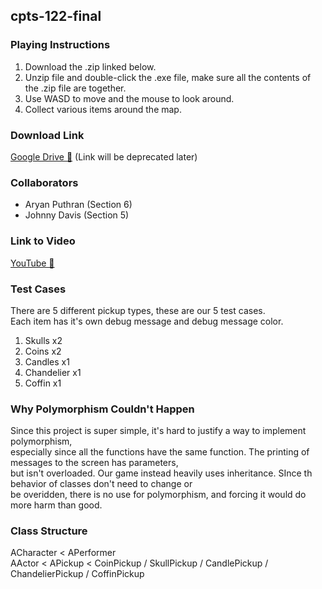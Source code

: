 ## cpts-122-final

### Playing Instructions
1. Download the .zip linked below.
2. Unzip file and double-click the .exe file, make sure all the contents of the .zip file are together.
3. Use WASD to move and the mouse to look around.
4. Collect various items around the map.

### Download Link
[Google Drive 🔗](https://drive.google.com/file/d/1jQ-S5pchkhKBgvp0egKq04AtiRcXCnHa/view?usp=sharing) (Link will be deprecated later)

### Collaborators
- Aryan Puthran (Section 6)
- Johnny Davis (Section 5)

### Link to Video
[YouTube 🔗](https://youtu.be/71UAxbFAz78)

### Test Cases
There are 5 different pickup types, these are our 5 test cases.<br>
Each item has it's own debug message and debug message color.
1. Skulls x2
2. Coins x2
3. Candles x1
4. Chandelier x1
5. Coffin x1

### Why Polymorphism Couldn't Happen
Since this project is super simple, it's hard to justify a way to implement polymorphism,<br>
especially since all the functions have the same function. The printing of messages to the screen has parameters,<br>
but isn't overloaded. Our game instead heavily uses inheritance. SInce th behavior of classes don't need to change or<br>
be overidden, there is no use for polymorphism, and forcing it would do more harm than good.

### Class Structure
ACharacter < APerformer<br>
AActor < APickup < CoinPickup / SkullPickup / CandlePickup / ChandelierPickup / CoffinPickup
